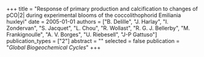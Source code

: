 +++
title = "Response of primary production and calcification to changes of pCO|2| during experimental blooms of the coccolithophorid Emiliania huxleyi"
date = 2005-01-01
authors = ["B. Delille", "J. Harlay", "I. Zondervan", "S. Jacquet", "L. Chou", "R. Wollast", "R. G. J. Bellerby", "M. Frankignoulle", "A. V. Borges", "U. Riebesell", "J-P Gattuso"]
publication_types = ["2"]
abstract = ""
selected = false
publication = "*Global Biogeochemical Cycles*"
+++

